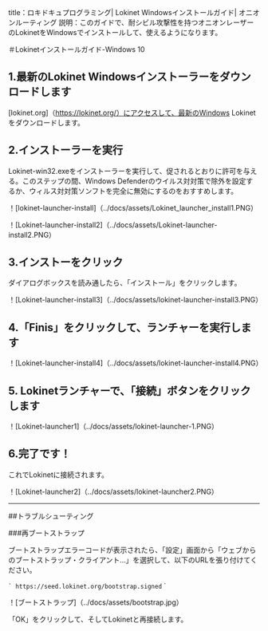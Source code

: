 title：ロキドキュプログラミング| Lokinet Windowsインストールガイド| オニオンルーティング
説明：このガイドで、耐シビル攻撃性を持つオニオンレーザーのLokinetをWindowsでインストールして、使えるようになります。

＃Lokinetインストールガイド-Windows 10

## 1.最新のLokinet Windowsインストーラーをダウンロードします

[lokinet.org]（https://lokinet.org/）にアクセスして、最新のWindows Lokinetをダウンロードします。

## 2.インストーラーを実行

Lokinet-win32.exeをインストーラーを実行して、促されるとおりに許可を与える。このステップの間、Windows Defenderのウイルス対対策で除外を設定するか、ウィルス対対策ソンフトを完全に無効にするのをおすすめします。

！[lokinet-launcher-install]（../docs/assets/Lokinet_launcher_install1.PNG）

！[Lokinet-launcher-install2]（../docs/assets/Lokinet-launcher-install2.PNG）

## 3.インストーをクリック

ダイアログボックスを読み通したら、「インストール」をクリックします。

！[Lokinet-launcher-install3]（../docs/assets/lokinet-launcher-install3.PNG）

## 4.「Finis」をクリックして、ランチャーを実行します

！[Lokinet-launcher-install4]（../docs/assets/lokinet-launcher-install4.PNG）

## 5. Lokinetランチャーで、「接続」ボタンをクリックします

！[Lokinet-launcher1]（../docs/assets/lokinet-launcher-1.PNG）

## 6.完了です！

これでLokinetに接続されます。

！[Lokinet-launcher2]（../docs/assets/lokinet-launcher2.PNG）

---

##トラブルシューティング

###再ブートストラップ

ブートストラップエラーコードが表示されたら、「設定」画面から「ウェブからのブートストラップ・クライアント...」を選択して、以下のURLを張り付けてください。

`` `
https://seed.lokinet.org/bootstrap.signed
`` `

！[ブートストラップ]（../docs/assets/bootstrap.jpg）

「OK」をクリックして、そしてLokinetと再接続します。
